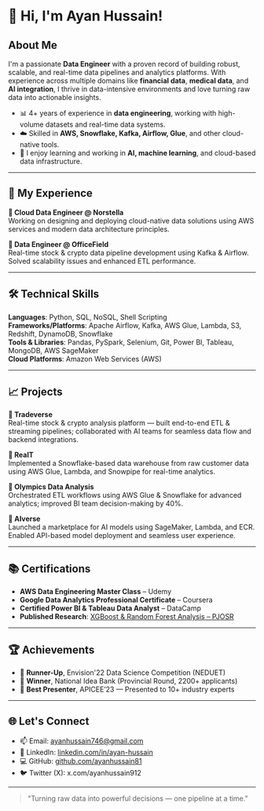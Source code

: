 # 👋 Hi, I'm Ayan Hussain!

## About Me
I'm a passionate **Data Engineer** with a proven record of building robust, scalable, and real-time data pipelines and analytics platforms. With experience across multiple domains like **financial data**, **medical data**, and **AI integration**, I thrive in data-intensive environments and love turning raw data into actionable insights.

- 📊 4+ years of experience in **data engineering**, working with high-volume datasets and real-time data systems.
- ☁️ Skilled in **AWS, Snowflake, Kafka, Airflow, Glue**, and other cloud-native tools.
- 🧠 I enjoy learning and working in **AI, machine learning**, and cloud-based data infrastructure.

---

## 💼 My Experience

**🔹 Cloud Data Engineer @ Norstella**  
Working on designing and deploying cloud-native data solutions using AWS services and modern data architecture principles.

**🔹 Data Engineer @ OfficeField**  
Real-time stock & crypto data pipeline development using Kafka & Airflow. Solved scalability issues and enhanced ETL performance.


---

## 🛠️ Technical Skills

**Languages**: Python, SQL, NoSQL, Shell Scripting  
**Frameworks/Platforms**: Apache Airflow, Kafka, AWS Glue, Lambda, S3, Redshift, DynamoDB, Snowflake  
**Tools & Libraries**: Pandas, PySpark, Selenium, Git, Power BI, Tableau, MongoDB, AWS SageMaker  
**Cloud Platforms**: Amazon Web Services (AWS)

---

## 📈 Projects

**🔹 Tradeverse**  
Real-time stock & crypto analysis platform — built end-to-end ETL & streaming pipelines; collaborated with AI teams for seamless data flow and backend integrations.

**🔹 RealT**  
Implemented a Snowflake-based data warehouse from raw customer data using AWS Glue, Lambda, and Snowpipe for real-time analytics.

**🔹 Olympics Data Analysis**  
Orchestrated ETL workflows using AWS Glue & Snowflake for advanced analytics; improved BI team decision-making by 40%.

**🔹 AIverse**  
Launched a marketplace for AI models using SageMaker, Lambda, and ECR. Enabled API-based model deployment and seamless user experience.

---

## 📚 Certifications

- **AWS Data Engineering Master Class** – Udemy
- **Google Data Analytics Professional Certificate** – Coursera
- **Certified Power BI & Tableau Data Analyst** – DataCamp  
- **Published Research**: [XGBoost & Random Forest Analysis – PJOSR](https://doi.org/10.57041/pjosr.v3i1.946)

---

## 🏆 Achievements

- 🥈 **Runner-Up**, Envision'22 Data Science Competition (NEDUET)
- 🥇 **Winner**, National Idea Bank (Provincial Round, 2200+ applicants)
- 🎤 **Best Presenter**, APICEE’23 — Presented to 10+ industry experts

---

## 🌐 Let's Connect

- 📫 Email: [ayanhussain746@gmail.com](mailto:ayanhussain746@gmail.com)  
- 💼 LinkedIn: [linkedin.com/in/ayan-hussain](https://www.linkedin.com/in/ayan-hussain/)  
- 💻 GitHub: [github.com/ayanhussain81](https://github.com/ayanhussain81)
- 🐦 Twitter (X): x.com/ayanhussain912

---

> "Turning raw data into powerful decisions — one pipeline at a time."  
